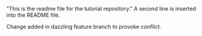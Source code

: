 "This is the readme file for the tutorial repository."
A second line is inserted into the README file.

Change added in dazzling feature branch to provoke conflict.
